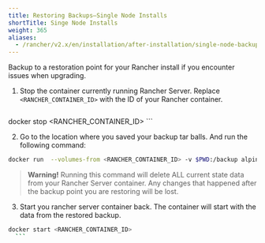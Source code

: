 ```yaml
---
title: Restoring Backups—Single Node Installs
shortTitle: Singe Node Installs
weight: 365
aliases:
  - /rancher/v2.x/en/installation/after-installation/single-node-backup-and-restoration/
---
```


Backup to a restoration point for your Rancher install if you encounter issues when upgrading.

1. Stop the container currently running Rancher Server. Replace `<RANCHER_CONTAINER_ID>` with the ID of your Rancher container.

    ```bash
docker stop <RANCHER_CONTAINER_ID>
    ```

2. Go to the location where you saved your backup tar balls. And run the following command:
```bash
docker run  --volumes-from <RANCHER_CONTAINER_ID> -v $PWD:/backup alpine sh -c "rm /var/lib/rancher/* -rf  && tar zxvf /backup/<BACKUP_FILENAME>.tar.gz"
```

>**Warning!** Running this command will delete ALL current state data from your Rancher Server container. Any changes that happened after the backup point you are restoring will be lost.

3. Start you rancher server container back. The container will start with the data from the restored backup.

  ```bash
docker start <RANCHER_CONTAINER_ID>
    ```
